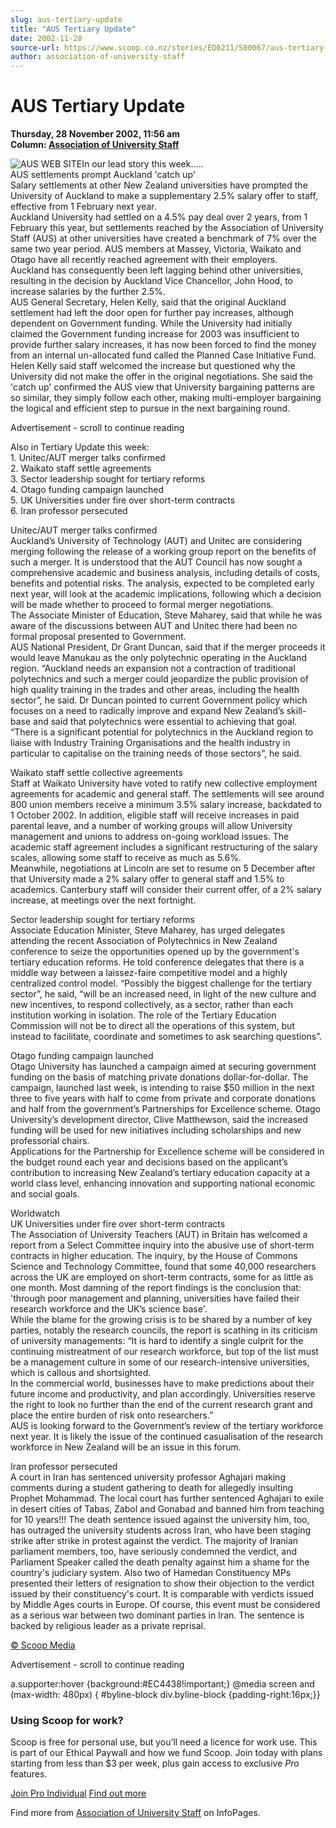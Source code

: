 ```yaml
---
slug: aus-tertiary-update
title: "AUS Tertiary Update"
date: 2002-11-28
source-url: https://www.scoop.co.nz/stories/ED0211/S00067/aus-tertiary-update.htm
author: association-of-university-staff
---
```

AUS Tertiary Update
===================

**Thursday, 28 November 2002, 11:56 am**  
**Column: [Association of University Staff](https://info.scoop.co.nz/Association_of_University_Staff)**

![AUS WEB SITE](http://www.aus.ac.nz/pictures/logo.gif)In our lead story this week…..  
AUS settlements prompt Auckland 'catch up'  
Salary settlements at other New Zealand universities have prompted the University of Auckland to make a supplementary 2.5% salary offer to staff, effective from 1 February next year.  
Auckland University had settled on a 4.5% pay deal over 2 years, from 1 February this year, but settlements reached by the Association of University Staff (AUS) at other universities have created a benchmark of 7% over the same two year period. AUS members at Massey, Victoria, Waikato and Otago have all recently reached agreement with their employers.  
Auckland has consequently been left lagging behind other universities, resulting in the decision by Auckland Vice Chancellor, John Hood, to increase salaries by the further 2.5%.  
AUS General Secretary, Helen Kelly, said that the original Auckland settlement had left the door open for further pay increases, although dependent on Government funding. While the University had initially claimed the Government funding increase for 2003 was insufficient to provide further salary increases, it has now been forced to find the money from an internal un-allocated fund called the Planned Case Initiative Fund.  
Helen Kelly said staff welcomed the increase but questioned why the University did not make the offer in the original negotiations. She said the 'catch up' confirmed the AUS view that University bargaining patterns are so similar, they simply follow each other, making multi-employer bargaining the logical and efficient step to pursue in the next bargaining round.

Advertisement - scroll to continue reading





Also in Tertiary Update this week:  
1\. Unitec/AUT merger talks confirmed  
2\. Waikato staff settle agreements  
3\. Sector leadership sought for tertiary reforms  
4\. Otago funding campaign launched  
5\. UK Universities under fire over short-term contracts  
6\. Iran professor persecuted

Unitec/AUT merger talks confirmed  
Auckland’s University of Technology (AUT) and Unitec are considering merging following the release of a working group report on the benefits of such a merger. It is understood that the AUT Council has now sought a comprehensive academic and business analysis, including details of costs, benefits and potential risks. The analysis, expected to be completed early next year, will look at the academic implications, following which a decision will be made whether to proceed to formal merger negotiations.  
The Associate Minister of Education, Steve Maharey, said that while he was aware of the discussions between AUT and Unitec there had been no formal proposal presented to Government.  
AUS National President, Dr Grant Duncan, said that if the merger proceeds it would leave Manukau as the only polytechnic operating in the Auckland region. “Auckland needs an expansion not a contraction of traditional polytechnics and such a merger could jeopardize the public provision of high quality training in the trades and other areas, including the health sector”, he said. Dr Duncan pointed to current Government policy which focuses on a need to radically improve and expand New Zealand’s skill-base and said that polytechnics were essential to achieving that goal. “There is a significant potential for polytechnics in the Auckland region to liaise with Industry Training Organisations and the health industry in particular to capitalise on the training needs of those sectors”, he said.

Waikato staff settle collective agreements  
Staff at Waikato University have voted to ratify new collective employment agreements for academic and general staff. The settlements will see around 800 union members receive a minimum 3.5% salary increase, backdated to 1 October 2002. In addition, eligible staff will receive increases in paid parental leave, and a number of working groups will allow University management and unions to address on-going workload issues. The academic staff agreement includes a significant restructuring of the salary scales, allowing some staff to receive as much as 5.6%.  
Meanwhile, negotiations at Lincoln are set to resume on 5 December after that University made a 2% salary offer to general staff and 1.5% to academics. Canterbury staff will consider their current offer, of a 2% salary increase, at meetings over the next fortnight.

Sector leadership sought for tertiary reforms  
Associate Education Minister, Steve Maharey, has urged delegates attending the recent Association of Polytechnics in New Zealand conference to seize the opportunities opened up by the government's tertiary education reforms. He told conference delegates that there is a middle way between a laissez-faire competitive model and a highly centralized control model. “Possibly the biggest challenge for the tertiary sector”, he said, “will be an increased need, in light of the new culture and new incentives, to respond collectively, as a sector, rather than each institution working in isolation. The role of the Tertiary Education Commission will not be to direct all the operations of this system, but instead to facilitate, coordinate and sometimes to ask searching questions”.

Otago funding campaign launched  
Otago University has launched a campaign aimed at securing government funding on the basis of matching private donations dollar-for-dollar. The campaign, launched last week, is intending to raise $50 million in the next three to five years with half to come from private and corporate donations and half from the government’s Partnerships for Excellence scheme. Otago University’s development director, Clive Matthewson, said the increased funding will be used for new initiatives including scholarships and new professorial chairs.  
Applications for the Partnership for Excellence scheme will be considered in the budget round each year and decisions based on the applicant’s contribution to increasing New Zealand’s tertiary education capacity at a world class level, enhancing innovation and supporting national economic and social goals.

Worldwatch  
UK Universities under fire over short-term contracts  
The Association of University Teachers (AUT) in Britain has welcomed a report from a Select Committee inquiry into the abusive use of short-term contracts in higher education. The inquiry, by the House of Commons Science and Technology Committee, found that some 40,000 researchers across the UK are employed on short-term contracts, some for as little as one month. Most damning of the report findings is the conclusion that: 'through poor management and planning, universities have failed their research workforce and the UK’s science base'.  
While the blame for the growing crisis is to be shared by a number of key parties, notably the research councils, the report is scathing in its criticism of university managements: “It is hard to identify a single culprit for the continuing mistreatment of our research workforce, but top of the list must be a management culture in some of our research-intensive universities, which is callous and shortsighted.  
In the commercial world, businesses have to make predictions about their future income and productivity, and plan accordingly. Universities reserve the right to look no further than the end of the current research grant and place the entire burden of risk onto researchers.”  
AUS is looking forward to the Government’s review of the tertiary workforce next year. It is likely the issue of the continued casualisation of the research workforce in New Zealand will be an issue in this forum.

Iran professor persecuted  
A court in Iran has sentenced university professor Aghajari making comments during a student gathering to death for allegedly insulting Prophet Mohammad. The local court has further sentenced Aghajari to exile in desert cities of Tabas, Zabol and Gonabad and banned him from teaching for 10 years!!! The death sentence issued against the university him, too, has outraged the university students across Iran, who have been staging strike after strike in protest against the verdict. The majority of Iranian parliament members, too, have seriously condemned the verdict, and Parliament Speaker called the death penalty against him a shame for the country's judiciary system. Also two of Hamedan Constituency MPs presented their letters of resignation to show their objection to the verdict issued by their constituency's court. It is comparable with verdicts issued by Middle Ages courts in Europe. Of course, this event must be considered as a serious war between two dominant parties in Iran. The sentence is backed by religious leader as a private reprisal.  

[© Scoop Media](http://www.scoop.co.nz/about/terms.html)  

Advertisement - scroll to continue reading



a.supporter:hover {background:#EC4438!important;} @media screen and (max-width: 480px) { #byline-block div.byline-block {padding-right:16px;}}

### Using Scoop for work?

Scoop is free for personal use, but you’ll need a licence for work use. This is part of our Ethical Paywall and how we fund Scoop. Join today with plans starting from less than $3 per week, plus gain access to exclusive _Pro_ features.  
  
[Join Pro Individual](https://pro.scoop.co.nz/Individual/?from=ProIn24) [Find out more](https://pro.scoop.co.nz/using-scoop-for-work/?from=ProIn24)

Find more from [Association of University Staff](https://info.scoop.co.nz/Association_of_University_Staff) on InfoPages.